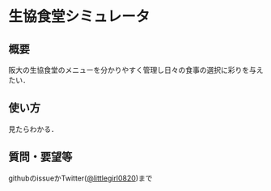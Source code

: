 # 生協食堂シミュレータ
## 概要
阪大の生協食堂のメニューを分かりやすく管理し日々の食事の選択に彩りを与えたい．
## 使い方
見たらわかる．
## 質問・要望等
githubのissueかTwitter([@littlegirl0820](https://twitter.com/littlegirl0820))まで